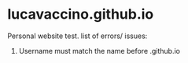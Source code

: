 # lucavaccino.github.io
Personal website test. 
list of errors/ issues:
1. Username must match the name before .github.io

